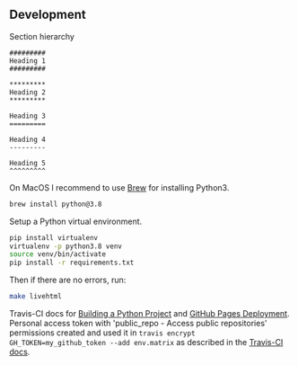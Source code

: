 
## Development

Section hierarchy

```
#########
Heading 1
#########

*********
Heading 2
*********

Heading 3
=========

Heading 4
---------

Heading 5
^^^^^^^^^
```


On MacOS I recommend to use [Brew](https://brew.sh/) for installing Python3.

```bash
brew install python@3.8
```

Setup a Python virtual environment.

```bash
pip install virtualenv
virtualenv -p python3.8 venv
source venv/bin/activate
pip install -r requirements.txt
```

Then if there are no errors, run:

```bash
make livehtml
```

Travis-CI docs for [Building a Python Project](https://docs.travis-ci.com/user/languages/python/) and [GitHub Pages Deployment](https://docs.travis-ci.com/user/deployment/pages/). Personal access token with 'public_repo - Access public repositories' permissions created and used it in `travis encrypt GH_TOKEN=my_github_token --add env.matrix` as described in the [Travis-CI docs](https://docs.travis-ci.com/user/environment-variables#Encrypting-environment-variables).

